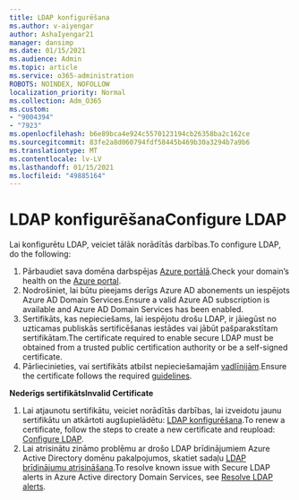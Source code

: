 ```yaml
---
title: LDAP konfigurēšana
ms.author: v-aiyengar
author: AshaIyengar21
manager: dansimp
ms.date: 01/15/2021
ms.audience: Admin
ms.topic: article
ms.service: o365-administration
ROBOTS: NOINDEX, NOFOLLOW
localization_priority: Normal
ms.collection: Adm_O365
ms.custom:
- "9004394"
- "7923"
ms.openlocfilehash: b6e89bca4e924c5570123194cb26358ba2c162ce
ms.sourcegitcommit: 83fe2a8d060794fdf58445b469b30a3294b7a9b6
ms.translationtype: MT
ms.contentlocale: lv-LV
ms.lasthandoff: 01/15/2021
ms.locfileid: "49885164"
---
```

# <a name="configure-ldap"></a><span data-ttu-id="f5b74-102">LDAP konfigurēšana</span><span class="sxs-lookup"><span data-stu-id="f5b74-102">Configure LDAP</span></span>

<span data-ttu-id="f5b74-103">Lai konfigurētu LDAP, veiciet tālāk norādītās darbības.</span><span class="sxs-lookup"><span data-stu-id="f5b74-103">To configure LDAP, do the following:</span></span>

1. <span data-ttu-id="f5b74-104">Pārbaudiet sava domēna darbspējas [Azure portālā](https://aka.ms/aadds-health).</span><span class="sxs-lookup"><span data-stu-id="f5b74-104">Check your domain’s health on the [Azure portal](https://aka.ms/aadds-health).</span></span>
1. <span data-ttu-id="f5b74-105">Nodrošiniet, lai būtu pieejams derīgs Azure AD abonements un iespējots Azure AD Domain Services.</span><span class="sxs-lookup"><span data-stu-id="f5b74-105">Ensure a valid Azure AD subscription is available and Azure AD Domain Services has been enabled.</span></span>
1. <span data-ttu-id="f5b74-106">Sertifikāts, kas nepieciešams, lai iespējotu drošu LDAP, ir jāiegūst no uzticamas publiskās sertificēšanas iestādes vai jābūt pašparakstītam sertifikātam.</span><span class="sxs-lookup"><span data-stu-id="f5b74-106">The certificate required to enable secure LDAP must be obtained from a trusted public certification authority or be a self-signed certificate.</span></span>
1. <span data-ttu-id="f5b74-107">Pārliecinieties, vai sertifikāts atbilst nepieciešamajām [vadlīnijām](https://docs.microsoft.com/azure/active-directory-domain-services/active-directory-ds-admin-guide-configure-secure-ldap#requirements-for-the-secure-ldap-certificate).</span><span class="sxs-lookup"><span data-stu-id="f5b74-107">Ensure the certificate follows the required [guidelines](https://docs.microsoft.com/azure/active-directory-domain-services/active-directory-ds-admin-guide-configure-secure-ldap#requirements-for-the-secure-ldap-certificate).</span></span>

<span data-ttu-id="f5b74-108">**Nederīgs sertifikāts**</span><span class="sxs-lookup"><span data-stu-id="f5b74-108">**Invalid Certificate**</span></span>
1. <span data-ttu-id="f5b74-109">Lai atjaunotu sertifikātu, veiciet norādītās darbības, lai izveidotu jaunu sertifikātu un atkārtoti augšupielādētu: [LDAP konfigurēšana](https://docs.microsoft.com/azure/active-directory-domain-services/tutorial-configure-ldaps?WT.mc_id=Portal-Microsoft_Azure_Support).</span><span class="sxs-lookup"><span data-stu-id="f5b74-109">To renew a certificate, follow the steps to create a new certificate and reupload: [Configure LDAP](https://docs.microsoft.com/azure/active-directory-domain-services/tutorial-configure-ldaps?WT.mc_id=Portal-Microsoft_Azure_Support).</span></span>
1. <span data-ttu-id="f5b74-110">Lai atrisinātu zināmo problēmu ar drošo LDAP brīdinājumiem Azure Active Directory domēnu pakalpojumos, skatiet sadaļu [LDAP brīdinājumu atrisināšana](https://docs.microsoft.com/azure/active-directory-domain-services/alert-ldaps?WT.mc_id=Portal-Microsoft_Azure_Support).</span><span class="sxs-lookup"><span data-stu-id="f5b74-110">To resolve known issue with Secure LDAP alerts in Azure Active directory Domain Services, see [Resolve LDAP alerts](https://docs.microsoft.com/azure/active-directory-domain-services/alert-ldaps?WT.mc_id=Portal-Microsoft_Azure_Support).</span></span>
